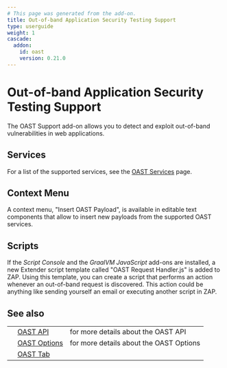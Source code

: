 ```yaml
---
# This page was generated from the add-on.
title: Out-of-band Application Security Testing Support
type: userguide
weight: 1
cascade:
  addon:
    id: oast
    version: 0.21.0
---
```


# Out-of-band Application Security Testing Support

The OAST Support add-on allows you to detect and exploit out-of-band vulnerabilities in web applications.

## Services

For a list of the supported services, see the [OAST Services](/docs/desktop/addons/oast-support/services/) page.

## Context Menu

A context menu, "Insert OAST Payload", is available in editable text components that allow to insert new payloads from the supported OAST services.

## Scripts

If the *Script Console* and the *GraalVM JavaScript* add-ons are installed, a new Extender script template called "OAST Request Handler.js" is added to ZAP. Using this template, you can create a script that performs an action whenever an out-of-band request is discovered. This action could be anything like sending yourself an email or executing another script in ZAP.

## See also

|   |                                                            |                                         |
|---|------------------------------------------------------------|-----------------------------------------|
|   | [OAST API](/docs/desktop/addons/oast-support/api/)         | for more details about the OAST API     |
|   | [OAST Options](/docs/desktop/addons/oast-support/options/) | for more details about the OAST Options |
|   | [OAST Tab](/docs/desktop/addons/oast-support/tab/)         |                                         |
